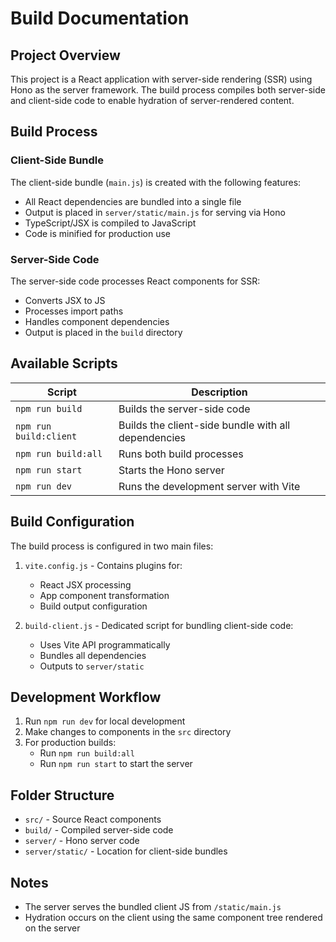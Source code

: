 # Build Documentation

## Project Overview

This project is a React application with server-side rendering (SSR) using Hono as the server framework. The build process compiles both server-side and client-side code to enable hydration of server-rendered content.

## Build Process

### Client-Side Bundle

The client-side bundle (`main.js`) is created with the following features:
- All React dependencies are bundled into a single file
- Output is placed in `server/static/main.js` for serving via Hono
- TypeScript/JSX is compiled to JavaScript
- Code is minified for production use

### Server-Side Code

The server-side code processes React components for SSR:
- Converts JSX to JS
- Processes import paths
- Handles component dependencies
- Output is placed in the `build` directory

## Available Scripts

| Script | Description |
|--------|-------------|
| `npm run build` | Builds the server-side code |
| `npm run build:client` | Builds the client-side bundle with all dependencies |
| `npm run build:all` | Runs both build processes |
| `npm run start` | Starts the Hono server |
| `npm run dev` | Runs the development server with Vite |

## Build Configuration

The build process is configured in two main files:

1. `vite.config.js` - Contains plugins for:
   - React JSX processing
   - App component transformation
   - Build output configuration

2. `build-client.js` - Dedicated script for bundling client-side code:
   - Uses Vite API programmatically
   - Bundles all dependencies
   - Outputs to `server/static`

## Development Workflow

1. Run `npm run dev` for local development
2. Make changes to components in the `src` directory
3. For production builds:
   - Run `npm run build:all`
   - Run `npm run start` to start the server

## Folder Structure

- `src/` - Source React components
- `build/` - Compiled server-side code
- `server/` - Hono server code
- `server/static/` - Location for client-side bundles

## Notes

- The server serves the bundled client JS from `/static/main.js`
- Hydration occurs on the client using the same component tree rendered on the server
